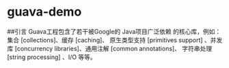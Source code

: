 # guava-demo
##引言
           Guava工程包含了若干被Google的 Java项目广泛依赖 的核心库，例如：集合 [collections]、缓存 [caching]、
        原生类型支持 [primitives support] 、并发库 [concurrency libraries]、通用注解 [common annotations]、
        字符串处理 [string processing] 、I/O 等等。
